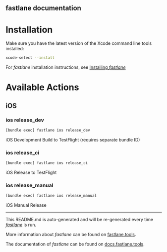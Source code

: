 fastlane documentation
----

# Installation

Make sure you have the latest version of the Xcode command line tools installed:

```sh
xcode-select --install
```

For _fastlane_ installation instructions, see [Installing _fastlane_](https://docs.fastlane.tools/#installing-fastlane)

# Available Actions

## iOS

### ios release_dev

```sh
[bundle exec] fastlane ios release_dev
```

iOS Development Build to TestFlight (requires separate bundle ID)

### ios release_ci

```sh
[bundle exec] fastlane ios release_ci
```

iOS Release to TestFlight

### ios release_manual

```sh
[bundle exec] fastlane ios release_manual
```

iOS Manual Release

----

This README.md is auto-generated and will be re-generated every time [_fastlane_](https://fastlane.tools) is run.

More information about _fastlane_ can be found on [fastlane.tools](https://fastlane.tools).

The documentation of _fastlane_ can be found on [docs.fastlane.tools](https://docs.fastlane.tools).
